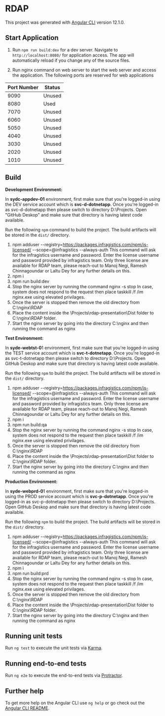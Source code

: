 # RDAP

This project was generated with [Angular CLI](https://github.com/angular/angular-cli) version 12.1.0.

## Start Application

1. Run `npm run build:dev` for a dev server. Navigate to `http://localhost:8080/` for application access. The app will automatically reload if you change any of the source files.

2. Run nginx command on web server to start the web server and access the application. The following ports are reserved for web applications 

Port Number   | Status
------------- | -------------
   9090       | Unused
   8080       | Used
   7070       | Unused
   6060       | Unused
   5050       | Unused
   4040       | Unused
   3030       | Unused
   2020       | Unused
   1010       | Unused

## Build

**Development Environment:**

In **sydc-appdev-01** environment, first make sure that you're logged-in using the DEV service account which is **svc-d-dotnetapp**. Once you're logged-in as svc-d-dotnetapp then please switch to directory D:\Projects. Open "GitHub Deskop" and make sure that directory is having latest code available.

Run the following `npm` command to build the project. The build artifacts will be stored in the `dist/` directory.

1. npm adduser --registry=https://packages.infragistics.com/npm/js-licensed/ --scope=@infragistics --always-auth
This command will ask for the infragistics username and password. Enter the license username and password provided by infragistics team. Only three license are available for RDAP team, please reach-out to Manoj Negi, Ramesh Chinnagoundar or Laltu Dey for any further details on this. 
2. npm i
3. npm run build:dev
4. Stop the nginx server by running the command nginx -s stop
In case, system does not respond to the request then place taskkill /f /im nginx.exe using elevated privilages. 
5. Once the server is stopped then remove the old directory from C:\nginx\RDAP 
6. Place the content inside the <DRIVE-LETTER>\Projects\rdap-presentation\Dist folder to C:\nginx\RDAP folder.
7. Start the nginx server by going into the directory C:\nginx and then running the command as nginx

**Test Environment:**

In **syde-webtst-0**1 environment, first make sure that you're logged-in using the TEST service account which is **svc-t-dotnetapp**. Once you're logged-in as svc-t-dotnetapp then please switch to directory D:\Projects. Open GitHub Deskop and make sure that directory is having latest code available.

Run the following `npm` to build the project. The build artifacts will be stored in the `dist/` directory.

1. npm adduser --registry=https://packages.infragistics.com/npm/js-licensed/ --scope=@infragistics --always-auth
This command will ask for the infragistics username and password. Enter the license username and password provided by infragistics team. Only three license are available for RDAP team, please reach-out to Manoj Negi, Ramesh Chinnagoundar or Laltu Dey for any further details on this. 
2. npm i
3. npm run build:qa
4. Stop the nginx server by running the command nginx -s stop
In case, system does not respond to the request then place taskkill /f /im nginx.exe using elevated privilages. 
5. Once the server is stopped then remove the old directory from C:\nginx\RDAP 
6. Place the content inside the <DRIVE-LETTER>\Projects\rdap-presentation\Dist folder to C:\nginx\RDAP folder.
7. Start the nginx server by going into the directory C:\nginx and then running the command as nginx

**Production Environment:**

In **syde-webprd-0**1 environment, first make sure that you're logged-in using the PROD service account which is **svc-p-dotnetapp**. Once you're logged-in as svc-p-dotnetapp then please switch to directory D:\Projects. Open GitHub Deskop and make sure that directory is having latest code available.

Run the following `npm` to build the project. The build artifacts will be stored in the `dist/` directory.

1. npm adduser --registry=https://packages.infragistics.com/npm/js-licensed/ --scope=@infragistics --always-auth
This command will ask for the infragistics username and password. Enter the license username and password provided by infragistics team. Only three license are available for RDAP team, please reach-out to Manoj Negi, Ramesh Chinnagoundar or Laltu Dey for any further details on this. 
2. npm i
3. npm run build:prd
4. Stop the nginx server by running the command nginx -s stop
In case, system does not respond to the request then place taskkill /f /im nginx.exe using elevated privilages. 
5. Once the server is stopped then remove the old directory from C:\nginx\RDAP 
6. Place the content inside the <DRIVE-LETTER>\Projects\rdap-presentation\Dist folder to C:\nginx\RDAP folder.
7. Start the nginx server by going into the directory C:\nginx and then running the command as nginx
  
## Running unit tests

Run `ng test` to execute the unit tests via [Karma](https://karma-runner.github.io).

## Running end-to-end tests

Run `ng e2e` to execute the end-to-end tests via [Protractor](http://www.protractortest.org/).

## Further help

To get more help on the Angular CLI use `ng help` or go check out the [Angular CLI README](https://github.com/angular/angular-cli/blob/master/README.md).
